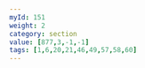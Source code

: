 ```yaml
---
myId: 151
weight: 2
category: section
value: [877,3,-1,-1]
tags: [1,6,20,21,46,49,57,58,60]
---
```

